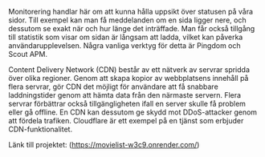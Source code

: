 Monitorering handlar här om att kunna hålla uppsikt över statusen på våra sidor. Till exempel kan man få meddelanden om en sida ligger nere, och dessutom se exakt när och hur länge det inträffade. Man får också tillgång till statistik som visar om sidan är långsam att ladda, vilket kan påverka användarupplevelsen. Några vanliga verktyg för detta är Pingdom och Scout APM.

Content Delivery Network (CDN) består av ett nätverk av servrar spridda över olika regioner. Genom att skapa kopior av webbplatsens innehåll på flera servrar, gör CDN det möjligt för användare att få snabbare laddningstider genom att hämta data från den närmaste servern. Flera servrar förbättrar också tillgängligheten ifall en server skulle få problem eller gå offline. En CDN kan dessutom ge skydd mot DDoS-attacker genom att fördela trafiken. Cloudflare är ett exempel på en tjänst som erbjuder CDN-funktionalitet.

Länk till projektet: (https://movielist-w3c9.onrender.com/)
